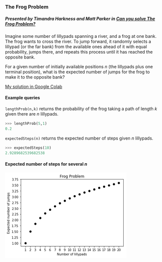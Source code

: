 ### The Frog Problem
##### Presented by Timandra Harkness and Matt Parker in [Can you solve The Frog Problem?](https://www.youtube.com/watch?v=ZLTyX4zL2Fc)
Imagine some number of lillypads spanning a river, and a frog at one bank. The frog wants to cross the river. To jump forward, it randomly selects a lillypad (or the far bank) from the available ones ahead of it with equal probability, jumps there, and repeats this process until it has reached the opposite bank.

For a given number of initially available positions *n* (the lillypads plus one terminal position), what is the expected number of jumps for the frog to make it to the opposite bank?

[My solution in Google Colab](https://colab.research.google.com/drive/1SpVCQgN3CcJgsBXm8UwBuC68gV8EKctP)

####  Example queries
`lengthProb(n,k)` returns the probability of the frog taking a path of length *k* given there are *n* lillypads.
```python
>>> lengthProb(5,1)
0.2
```
`expectedSteps(n)` returns the expected number of steps given *n* lillypads.
```python
>>> expectedSteps(10)
2.9289682539682538
```
#### Expected number of steps for several *n*
<p align="left">
  <img src="https://github.com/brayvid/FrogProblem/blob/master/expectation.png"><br>
</p>
